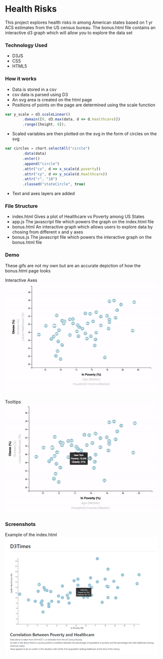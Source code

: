 # Health Risks

This project explores health risks in among American states based on 1 yr ACS estimates from the US census bureau. The bonus.html file contains an interactive d3 graph which will allow you to explore the data set

### Technology Used

- D3JS
- CSS
- HTML5

### How it works

- Data is stored in a csv
- csv data is parsed using D3
- An svg area is created on the html page
- Positions of points on the page are determined using the scale function

```javascript
var y_scale = d3.scaleLinear()
        .domain([0, d3.max(data, d => d.healthcare)])
        .range([height, 0]);
```

- Scaled variables are then plotted on the svg in the form of circles on the svg

```javascript
var circles = chart.selectAll("circle")
        .data(data)
        .enter()
        .append("circle")
        .attr("cx", d => x_scale(d.poverty))
        .attr("cy", d => y_scale(d.healthcare))
        .attr("r", "10")
        .classed("stateCircle", true)
```

- Text and axes layers are added

### File Structure

- index.html
  Gives a plot of Healthcare vs Poverty among US States
- app.js
  The javascript file which powers the graph on the index.html file
- bonus.html
  An interactive graph which allows users to explore data by chosing from different x and y axes
- bonus.js
  The javascript file which powers the interactive graph on the bonus.html file

### Demo

These gifs are not my own but are an accurate depiction of how the bonus.html page looks

Interactive Axes
![Demo of Bonus.html](D3_data_journalism/assets/Images/7-animated-scatter.gif)

Tooltips
![Demo of Bonus.html](D3_data_journalism/assets/Images/8-tooltip.gif)

### Screenshots

Example of the index.html
![Screen of index.html](D3_data_journalism/assets/Images/ss.png)

